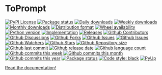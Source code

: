 # ToPrompt

[![PyPI License](https://img.shields.io/pypi/l/toprompt.svg)](https://pypi.org/project/toprompt/)
[![Package status](https://img.shields.io/pypi/status/toprompt.svg)](https://pypi.org/project/toprompt/)
[![Daily downloads](https://img.shields.io/pypi/dd/toprompt.svg)](https://pypi.org/project/toprompt/)
[![Weekly downloads](https://img.shields.io/pypi/dw/toprompt.svg)](https://pypi.org/project/toprompt/)
[![Monthly downloads](https://img.shields.io/pypi/dm/toprompt.svg)](https://pypi.org/project/toprompt/)
[![Distribution format](https://img.shields.io/pypi/format/toprompt.svg)](https://pypi.org/project/toprompt/)
[![Wheel availability](https://img.shields.io/pypi/wheel/toprompt.svg)](https://pypi.org/project/toprompt/)
[![Python version](https://img.shields.io/pypi/pyversions/toprompt.svg)](https://pypi.org/project/toprompt/)
[![Implementation](https://img.shields.io/pypi/implementation/toprompt.svg)](https://pypi.org/project/toprompt/)
[![Releases](https://img.shields.io/github/downloads/phil65/toprompt/total.svg)](https://github.com/phil65/toprompt/releases)
[![Github Contributors](https://img.shields.io/github/contributors/phil65/toprompt)](https://github.com/phil65/toprompt/graphs/contributors)
[![Github Discussions](https://img.shields.io/github/discussions/phil65/toprompt)](https://github.com/phil65/toprompt/discussions)
[![Github Forks](https://img.shields.io/github/forks/phil65/toprompt)](https://github.com/phil65/toprompt/forks)
[![Github Issues](https://img.shields.io/github/issues/phil65/toprompt)](https://github.com/phil65/toprompt/issues)
[![Github Issues](https://img.shields.io/github/issues-pr/phil65/toprompt)](https://github.com/phil65/toprompt/pulls)
[![Github Watchers](https://img.shields.io/github/watchers/phil65/toprompt)](https://github.com/phil65/toprompt/watchers)
[![Github Stars](https://img.shields.io/github/stars/phil65/toprompt)](https://github.com/phil65/toprompt/stars)
[![Github Repository size](https://img.shields.io/github/repo-size/phil65/toprompt)](https://github.com/phil65/toprompt)
[![Github last commit](https://img.shields.io/github/last-commit/phil65/toprompt)](https://github.com/phil65/toprompt/commits)
[![Github release date](https://img.shields.io/github/release-date/phil65/toprompt)](https://github.com/phil65/toprompt/releases)
[![Github language count](https://img.shields.io/github/languages/count/phil65/toprompt)](https://github.com/phil65/toprompt)
[![Github commits this week](https://img.shields.io/github/commit-activity/w/phil65/toprompt)](https://github.com/phil65/toprompt)
[![Github commits this month](https://img.shields.io/github/commit-activity/m/phil65/toprompt)](https://github.com/phil65/toprompt)
[![Github commits this year](https://img.shields.io/github/commit-activity/y/phil65/toprompt)](https://github.com/phil65/toprompt)
[![Package status](https://codecov.io/gh/phil65/toprompt/branch/main/graph/badge.svg)](https://codecov.io/gh/phil65/toprompt/)
[![Code style: black](https://img.shields.io/badge/code%20style-black-000000.svg)](https://github.com/psf/black)
[![PyUp](https://pyup.io/repos/github/phil65/toprompt/shield.svg)](https://pyup.io/repos/github/phil65/toprompt/)

[Read the documentation!](https://phil65.github.io/toprompt/)

